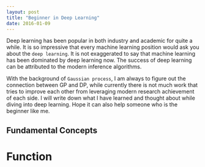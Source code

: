 ```yaml
---
layout: post
title: "Beginner in Deep Learning"
date: 2016-01-09
---
```


Deep learning has been popular in both industry and academic for quite a while. It is so impressive that every machine learning position would ask you about the `deep learning`. It is not exaggerated to say that machine learning has been dominated by deep learning now. The success of deep learning can be attributed to the modern inference algorithms.

With the background of `Gaussian process`, I am always to figure out the connection between GP and DP, while currently there is not much work that tries to improve each other from leveraging modern research achievement of each side. I will write down what I have learned and thought about while diving into deep learning. Hope it can also help someone who is the beginner like me.


Fundamental Concepts
-------------------

Function
====================